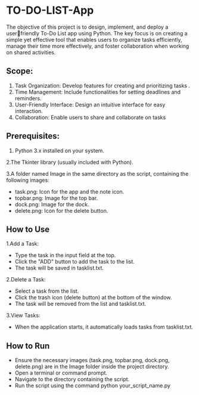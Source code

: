 # TO-DO-LIST-App
The objective of this project is to design, implement, and deploy a userfriendly To-Do List app using Python. The key focus is on creating a simple 
yet effective tool that enables users to organize tasks efficiently, manage their time more effectively, and foster collaboration when working on 
shared activities.

## Scope: 
1. Task Organization: Develop features for creating and prioritizing tasks . 
2. Time Management: Include functionalities for setting deadlines and 
reminders.
3. User-Friendly Interface: Design an intuitive interface for easy 
interaction.
4. Collaboration: Enable users to share and collaborate on tasks

## Prerequisites:
1. Python 3.x installed on your system.

2.The Tkinter library (usually included with Python).

3.A folder named Image in the same directory as the script, containing the following images:
- task.png: Icon for the app and the note icon.
- topbar.png: Image for the top bar.
- dock.png: Image for the dock.
- delete.png: Icon for the delete button.

## How to Use

1.Add a Task:
- Type the task in the input field at the top.
- Click the "ADD" button to add the task to the list.
- The task will be saved in tasklist.txt.

2.Delete a Task:
- Select a task from the list.
- Click the trash icon (delete button) at the bottom of the window.
- The task will be removed from the list and tasklist.txt.

3.View Tasks:
- When the application starts, it automatically loads tasks from tasklist.txt.

## How to Run
- Ensure the necessary images (task.png, topbar.png, dock.png, delete.png) are in the Image folder inside the project directory.
- Open a terminal or command prompt.
- Navigate to the directory containing the script.
- Run the script using the command
  python your_script_name.py


